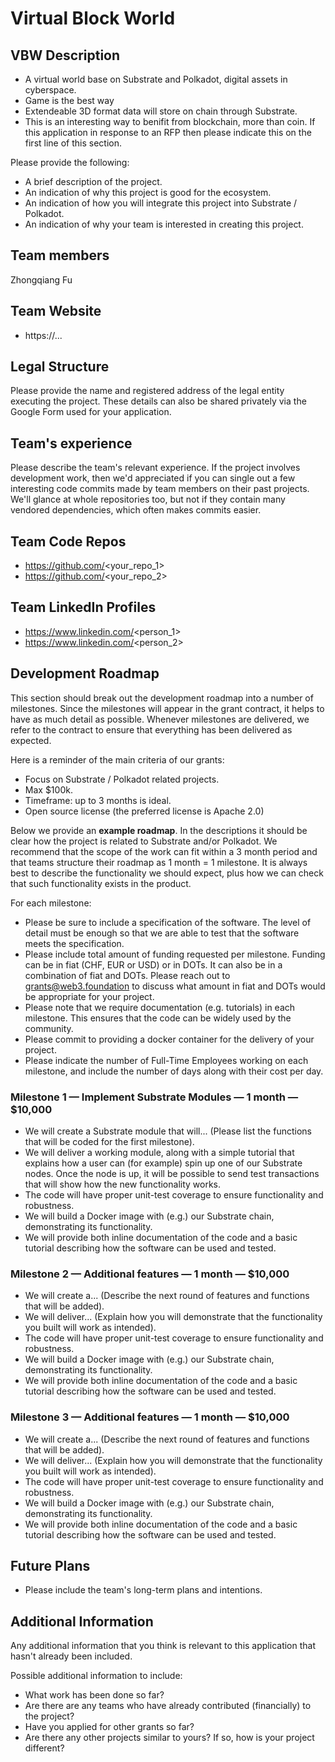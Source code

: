 # Virtual Block World

## VBW Description
 * A virtual world base on Substrate and Polkadot, digital assets in cyberspace.
 * Game is the best way
 * Extendeable 3D format data will store on chain through Substrate.
 * This is an interesting way to benifit from blockchain, more than coin. 
If this application in response to an RFP then please indicate this on the first line of this section.

Please provide the following:
  * A brief description of the project.
  * An indication of why this project is good for the ecosystem.
  * An indication of how you will integrate this project into Substrate / Polkadot.
  * An indication of why your team is interested in creating this project.

## Team members
Zhongqiang Fu

## Team Website	
* https://...

## Legal Structure 
Please provide the name and registered address of the legal entity executing the project. These details can also be shared privately via the Google Form used for your application.

## Team's experience
Please describe the team's relevant experience.  If the project involves development work, then we'd appreciated if you can single out a few interesting code commits made by team members on their past projects.  We'll glance at whole repositories too, but not if they contain many vendored dependencies, which often makes commits easier. 

## Team Code Repos
* https://github.com/<your_repo_1>
* https://github.com/<your_repo_2>

## Team LinkedIn Profiles
* https://www.linkedin.com/<person_1>
* https://www.linkedin.com/<person_2>

## Development Roadmap
This section should break out the development roadmap into a number of milestones. Since the milestones will appear in the grant contract, it helps to have as much detail as possible. Whenever milestones are delivered, we refer to the contract to ensure that everything has been delivered as expected.

Here is a reminder of the main criteria of our grants:
* Focus on Substrate / Polkadot related projects.
* Max $100k.
* Timeframe: up to 3 months is ideal.
* Open source license (the preferred license is Apache 2.0)

Below we provide an **example roadmap**. In the descriptions it should be clear how the project is related to Substrate and/or Polkadot. We recommend that the scope of the work can fit within a 3 month period and that teams structure their roadmap as 1 month = 1 milestone. It is always best to describe the functionality we should expect, plus how we can check that such functionality exists in the product.

For each milestone:
* Please be sure to include a specification of the software. The level of detail must be enough so that we are able to test that the software meets the specification.
* Please include total amount of funding requested per milestone. Funding can be in fiat (CHF, EUR or USD) or in DOTs. It can also be in a combination of fiat and DOTs. Please reach out to grants@web3.foundation to discuss what amount in fiat and DOTs would be appropriate for your project.
* Please note that we require documentation (e.g. tutorials) in each milestone. This ensures that the code can be widely used by the community.
* Please commit to providing a docker container for the delivery of your project. 
* Please indicate the number of Full-Time Employees working on each milestone, and include the number of days along with their cost per day.

### Milestone 1 — Implement Substrate Modules — 1 month — $10,000
* We will create a Substrate module that will... (Please list the functions that will be coded for the first milestone).
* We will deliver a working module, along with a simple tutorial that explains how a user can (for example) spin up one of our Substrate nodes. Once the node is up, it will be possible to send test transactions that will show how the new functionality works.
* The code will have proper unit-test coverage to ensure functionality and robustness.
* We will build a Docker image with (e.g.) our Substrate chain, demonstrating its functionality.
* We will provide both inline documentation of the code and a basic tutorial describing how the software can be used and tested.

### Milestone 2 — Additional features — 1 month — $10,000
* We will create a... (Describe the next round of features and functions that will be added).
* We will deliver... (Explain how you will demonstrate that the functionality you built will work as intended).
* The code will have proper unit-test coverage to ensure functionality and robustness.
* We will build a Docker image with (e.g.) our Substrate chain, demonstrating its functionality.
* We will provide both inline documentation of the code and a basic tutorial describing how the software can be used and tested.

### Milestone 3 — Additional features — 1 month — $10,000
* We will create a... (Describe the next round of features and functions that will be added).
* We will deliver... (Explain how you will demonstrate that the functionality you built will work as intended).
* The code will have proper unit-test coverage to ensure functionality and robustness.
* We will build a Docker image with (e.g.) our Substrate chain, demonstrating its functionality.
* We will provide both inline documentation of the code and a basic tutorial describing how the software can be used and tested.

## Future Plans
* Please include the team's long-term plans and intentions.

## Additional Information
Any additional information that you think is relevant to this application that hasn't already been included.

Possible additional information to include:
* What work has been done so far?
* Are there are any teams who have already contributed (financially) to the project?
* Have you applied for other grants so far?
* Are there any other projects similar to yours? If so, how is your project different?  
